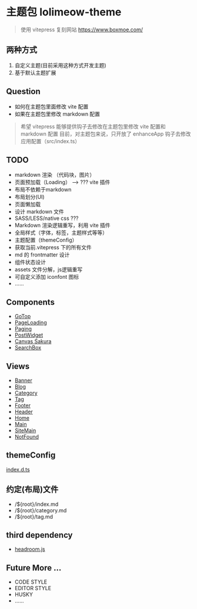 # 主题包 lolimeow-theme

> 使用 vitepress 复刻网站 https://www.boxmoe.com/

## 两种方式

1. 自定义主题(目前采用这种方式开发主题)
2. 基于默认主题扩展

## Question

- 如何在主题包里面修改 vite 配置
- 如果在主题包里修改 markdown 配置

> 希望 vitepress 能够提供钩子去修改在主题包里修改 vite 配置和 markdown 配置
> 目前，对主题包来说，只开放了 enhanceApp 钩子去修改应用配置（src/index.ts）

## TODO

- markdown 渲染 （代码块，图片）
- 页面预加载（Loading） --> ??? vite 插件
- 布局不依赖于markdown
- 布局划分(UI)
- 页面懒加载
- 设计 markdown 文件
- SASS/LESS/native css ???
- Markdown 渲染逻辑重写，利用 vite 插件
- 全局样式（字体，标签，主题样式等等）
- 主题配置（themeConfig）
- 获取当前.vitepress 下的所有文件
- md 的 frontmatter 设计
- 组件状态设计
- assets 文件分解，js逻辑重写
- 可自定义添加 iconfont 图标
- ......

## Components

- [GoTop](./src/components/GoTop/index.vue)
- [PageLoading](./src/components/PageLoading/index.vue)
- [Paging](./src/components/Paging/index.js)
- [PostWidget](./src/components/PostWidget/index.js)
- [Canvas Sakura](./src/components/Sakura/index.js)
- [SearchBox](./src/components/SearchBox/index.js)

## Views

- [Banner](./src/views/Banner.vue)
- [Blog](./src/views/widgets/Blog.vue)
- [Category](./src/views/widgets/Category.vue)
- [Tag](./src/views/widgets/Tag.vue)
- [Footer](./src/views/Footer.vue)
- [Header](./src/views/Header.vue)
- [Home](./src/views/Home.vue)
- [Main](./src/views/Main.vue)
- [SiteMain](./src/views/SiteMain.vue)
- [NotFound](./src/views/SiteMain.vue)

## themeConfig

[index.d.ts](./types/index.d.ts)

## 约定(布局)文件

- /${root}/index.md
- /${root}/category.md
- /${root}/tag.md

## third dependency 

- [headroom.js](https://www.npmjs.com/package/headroom.js)

## Future More ...

- CODE STYLE
- EDITOR STYLE
- HUSKY 
- ......
